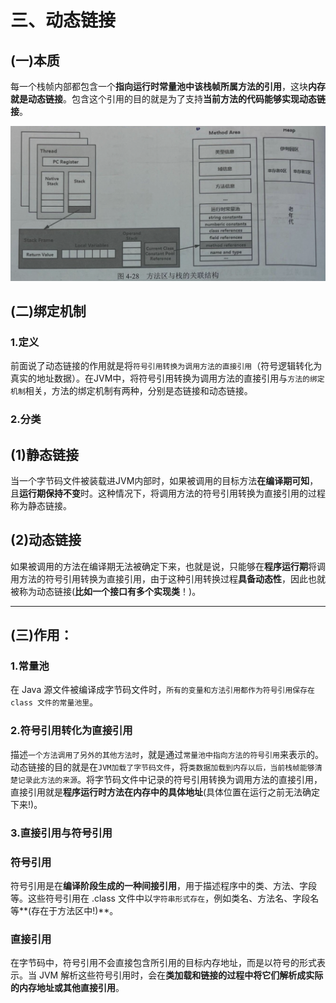 # 三、动态链接
## (一)本质
 每一个栈帧内部都包含一个**指向运行时常量池中该栈帧所属方法的引用**，这块**内存就是动态链接**。包含这个引用的目的就是为了支持**当前方法的代码能够实现动态链接**。

![alt text](../../img/虚拟机栈帧与方法区的动态链接.png)

## (二)绑定机制

### 1.定义
  前面说了动态链接的作用就是将`符号引用转换为调用方法的直接引用`（符号逻辑转化为真实的地址数据）。在JVM中，将符号引用转换为调用方法的直接引用与`方法的绑定机制`相关，方法的绑定机制有两种，分别是态链接和动态链接。

### 2.分类
## (1)静态链接
   当一个字节码文件被装载进JVM内部时，如果被调用的目标方法**在编译期可知**，且**运行期保持不变**时。这种情况下，将调用方法的符号引用转换为直接引用的过程称为静态链接。
## (2)动态链接
   如果被调用的方法在编译期无法被确定下来，也就是说，只能够在**程序运行期**将调用方法的符号引用转换为直接引用，由于这种引用转换过程**具备动态性**，因此也就被称为动态链接(**比如一个接口有多个实现类**！)。

----
## (三)作用：
### 1.常量池
 在 Java 源文件被编译成字节码文件时，`所有的变量和方法引用都作为符号引用保存在 class 文件的常量池里`。
 
### 2.符号引用转化为直接引用
 描述`一个方法调用了另外的其他方法时`，就是通过`常量池中指向方法的符号引用`来表示的。动态链接的目的就是在`JVM加载了字节码文件`，将`类数据加载到内存以后，当前栈帧能够清楚记录此方法的来源`。将字节码文件中记录的符号引用转换为调用方法的直接引用，直接引用就是**程序运行时方法在内存中的具体地址**(具体位置在运行之前无法确定下来!)。

### 3.直接引用与符号引用
### 符号引用
  符号引用是在**编译阶段生成的一种间接引用**，用于描述程序中的类、方法、字段等。这些符号引用在 .class 文件中以`字符串形式存在`，例如类名、方法名、字段名等**(存在于方法区中!)**。
### 直接引用
  在字节码中，符号引用不会直接包含所引用的目标内存地址，而是以符号的形式表示。当 JVM 解析这些符号引用时，会在**类加载和链接的过程中将它们解析成实际的内存地址或其他直接引用**。
